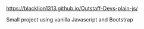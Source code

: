 https://blacklion1313.github.io/Outstaff-Devs-plain-js/

Small project using vanilla Javascript and Bootstrap

